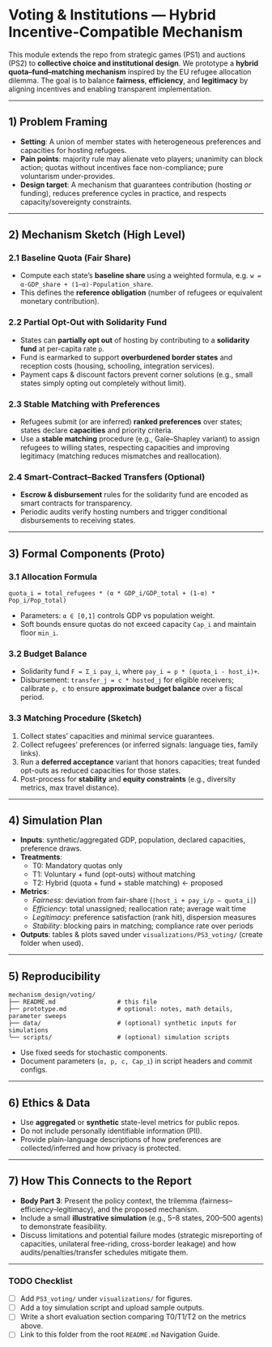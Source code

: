 # Voting & Institutions — Hybrid Incentive-Compatible Mechanism

This module extends the repo from strategic games (PS1) and auctions (PS2) to **collective choice and institutional design**. We prototype a **hybrid quota–fund–matching mechanism** inspired by the EU refugee allocation dilemma. The goal is to balance **fairness**, **efficiency**, and **legitimacy** by aligning incentives and enabling transparent implementation.

---

## 1) Problem Framing
- **Setting**: A union of member states with heterogeneous preferences and capacities for hosting refugees.
- **Pain points**: majority rule may alienate veto players; unanimity can block action; quotas without incentives face non-compliance; pure voluntarism under-provides.
- **Design target**: A mechanism that guarantees contribution (hosting *or* funding), reduces preference cycles in practice, and respects capacity/sovereignty constraints.

---

## 2) Mechanism Sketch (High Level)

### 2.1 Baseline Quota (Fair Share)
- Compute each state’s **baseline share** using a weighted formula, e.g. `w = α·GDP_share + (1−α)·Population_share`.
- This defines the **reference obligation** (number of refugees or equivalent monetary contribution).

### 2.2 Partial Opt-Out with Solidarity Fund
- States can **partially opt out** of hosting by contributing to a **solidarity fund** at per-capita rate `p`.
- Fund is earmarked to support **overburdened border states** and reception costs (housing, schooling, integration services).
- Payment caps & discount factors prevent corner solutions (e.g., small states simply opting out completely without limit).

### 2.3 Stable Matching with Preferences
- Refugees submit (or are inferred) **ranked preferences** over states; states declare **capacities** and priority criteria.
- Use a **stable matching** procedure (e.g., Gale–Shapley variant) to assign refugees to willing states, respecting capacities and improving legitimacy (matching reduces mismatches and reallocation).

### 2.4 Smart-Contract–Backed Transfers (Optional)
- **Escrow & disbursement** rules for the solidarity fund are encoded as smart contracts for transparency.
- Periodic audits verify hosting numbers and trigger conditional disbursements to receiving states.

---

## 3) Formal Components (Proto)

### 3.1 Allocation Formula
```
quota_i = total_refugees * (α * GDP_i/GDP_total + (1-α) * Pop_i/Pop_total)
```
- Parameters: `α ∈ [0,1]` controls GDP vs population weight.
- Soft bounds ensure quotas do not exceed capacity `Cap_i` and maintain floor `min_i`.

### 3.2 Budget Balance
- Solidarity fund `F = Σ_i pay_i`, where `pay_i = p * (quota_i - host_i)+`.
- Disbursement: `transfer_j = c * hosted_j` for eligible receivers; calibrate `p, c` to ensure **approximate budget balance** over a fiscal period.

### 3.3 Matching Procedure (Sketch)
1. Collect states’ capacities and minimal service guarantees.
2. Collect refugees’ preferences (or inferred signals: language ties, family links).
3. Run a **deferred acceptance** variant that honors capacities; treat funded opt-outs as reduced capacities for those states.
4. Post-process for **stability** and **equity constraints** (e.g., diversity metrics, max travel distance).

---

## 4) Simulation Plan
- **Inputs**: synthetic/aggregated GDP, population, declared capacities, preference draws.
- **Treatments**:
  - T0: Mandatory quotas only
  - T1: Voluntary + fund (opt-outs) without matching
  - T2: Hybrid (quota + fund + stable matching) ← proposed
- **Metrics**:
  - *Fairness*: deviation from fair-share (`|host_i + pay_i/p − quota_i|`)
  - *Efficiency*: total unassigned; reallocation rate; average wait time
  - *Legitimacy*: preference satisfaction (rank hit), dispersion measures
  - *Stability*: blocking pairs in matching; compliance rate over periods
- **Outputs**: tables & plots saved under `visualizations/PS3_voting/` (create folder when used).

---

## 5) Reproducibility
```
mechanism_design/voting/
├── README.md                 # this file
├── prototype.md              # optional: notes, math details, parameter sweeps
├── data/                     # (optional) synthetic inputs for simulations
└── scripts/                  # (optional) simulation scripts
```
- Use fixed seeds for stochastic components.
- Document parameters (`α, p, c, Cap_i`) in script headers and commit configs.

---

## 6) Ethics & Data
- Use **aggregated** or **synthetic** state-level metrics for public repos.
- Do not include personally identifiable information (PII).
- Provide plain-language descriptions of how preferences are collected/inferred and how privacy is protected.

---

## 7) How This Connects to the Report
- **Body Part 3**: Present the policy context, the trilemma (fairness–efficiency–legitimacy), and the proposed mechanism.
- Include a small **illustrative simulation** (e.g., 5–8 states, 200–500 agents) to demonstrate feasibility.
- Discuss limitations and potential failure modes (strategic misreporting of capacities, unilateral free-riding, cross-border leakage) and how audits/penalties/transfer schedules mitigate them.

---

### TODO Checklist
- [ ] Add `PS3_voting/` under `visualizations/` for figures.
- [ ] Add a toy simulation script and upload sample outputs.
- [ ] Write a short evaluation section comparing T0/T1/T2 on the metrics above.
- [ ] Link to this folder from the root `README.md` Navigation Guide.
